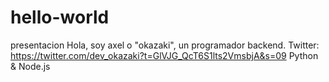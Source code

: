 # hello-world
presentacion 
Hola, soy axel o "okazaki", un programador backend.
Twitter: https://twitter.com/dev_okazaki?t=GlVJG_QcT6S1lts2VmsbjA&s=09
Python & Node.js
